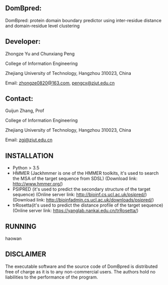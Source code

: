 ## DomBpred:

DomBpred: protein domain boundary predictor using inter-residue distance and domain-residue level clustering



## Developer:

Zhongze Yu and Chunxiang Peng

College of Information Engineering

Zhejiang University of Technology, Hangzhou 310023, China

Email: zhongze0820@163.com, pengcx@zjut.edu.cn



## Contact:

Guijun Zhang, Prof

College of Information Engineering

Zhejiang University of Technology, Hangzhou 310023, China

Email: zgj@zjut.edu.cn



## INSTALLATION

- Python > 3.5
- HMMER (Jackhmmer is one of the HMMER toolkits, it's used to search the MSA of the target sequence from SDSL) (Download link: http://www.hmmer.org/)
- PSIPRED (it's used to predict the secondary structure of the target sequence) (Online server link: http://bioinf.cs.ucl.ac.uk/psipred/) (Download link: http://bioinfadmin.cs.ucl.ac.uk/downloads/psipred/)
- trRosetta(it's used to predict the distance profile of the target sequence) (Online server link: https://yanglab.nankai.edu.cn/trRosetta/)



## RUNNING

haowan



## DISCLAIMER

The executable software and the source code of DomBpred is distributed free of charge as it is to any non-commercial users. The authors hold no liabilities to the performance of the program.